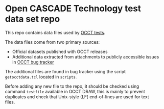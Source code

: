 Open CASCADE Technology test data set repo
==========================================

This repo contains data files used by
[OCCT tests](https://dev.opencascade.org/doc/overview/html/occt_contribution__tests.html).

The data files come from two primary sources:

* Official datasets published with OCCT releases
* Additional data extracted from attachments to publicly accessible issues in 
  [OCCT bug tracker](https://tracker.dev.opencascade.org)

The additional files are found in bug tracker using the script `getocctdata.tcl`
located in `scripts`.

Before adding any new file to the repo, it should be checked using command
`testfile` available in OCCT DRAW, this is mainly to prevent duplicates and
check that Unix-style (LF) end-of-lines are used for text files.
